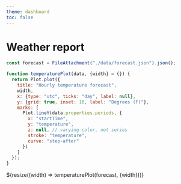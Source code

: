 ```yaml
---
theme: dashboard
toc: false
---
```


# Weather report



```js
const forecast = FileAttachment("./data/forecast.json").json();
```

```js
function temperaturePlot(data, {width} = {}) {
  return Plot.plot({
    title: "Hourly temperature forecast",
    width,
    x: {type: "utc", ticks: "day", label: null},
    y: {grid: true, inset: 10, label: "Degrees (F)"},
    marks: [
      Plot.lineY(data.properties.periods, {
        x: "startTime",
        y: "temperature",
        z: null, // varying color, not series
        stroke: "temperature",
        curve: "step-after"
      })
    ]
  });
}
```
<!-- 
```js
display(temperaturePlot(forecast));
``` -->

<div class="grid grid-cols-1">
  <div class="card">${resize((width) => temperaturePlot(forecast, {width}))}</div>
</div>